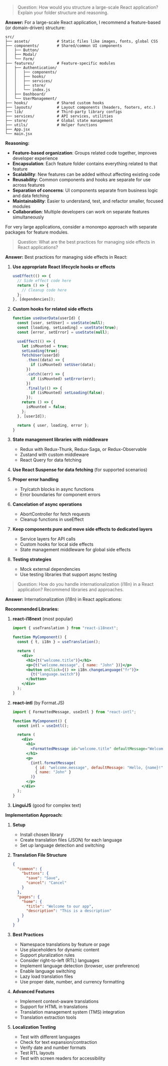 > Question: How would you structure a large-scale React application? Explain your folder structure and reasoning.

**Answer:**
For a large-scale React application, I recommend a feature-based (or domain-driven) structure:

```
src/
├── assets/            # Static files like images, fonts, global CSS
├── components/        # Shared/common UI components
│   ├── Button/
│   ├── Modal/
│   └── Form/
├── features/          # Feature-specific modules
│   ├── Authentication/
│   │   ├── components/
│   │   ├── hooks/
│   │   ├── services/
│   │   ├── store/
│   │   └── index.js
│   ├── Dashboard/
│   └── UserManagement/
├── hooks/             # Shared custom hooks
├── layouts/           # Layout components (headers, footers, etc.)
├── lib/               # Third-party library configs
├── services/          # API services, utilities
├── store/             # Global state management
├── utils/             # Helper functions
├── App.jsx
└── main.jsx
```

**Reasoning:**

- **Feature-based organization**: Groups related code together, improves developer experience
- **Encapsulation**: Each feature folder contains everything related to that feature
- **Scalability**: New features can be added without affecting existing code
- **Reusability**: Common components and hooks are separate for use across features
- **Separation of concerns**: UI components separate from business logic and data fetching
- **Maintainability**: Easier to understand, test, and refactor smaller, focused modules
- **Collaboration**: Multiple developers can work on separate features simultaneously

For very large applications, consider a monorepo approach with separate packages for feature modules.

> Question: What are the best practices for managing side effects in React applications?

**Answer:**
Best practices for managing side effects in React:

1. **Use appropriate React lifecycle hooks or effects**

   ```jsx
   useEffect(() => {
     // Side effect code here
     return () => {
       // Cleanup code here
     };
   }, [dependencies]);
   ```

2. **Custom hooks for related side effects**

   ```jsx
   function useUserData(userId) {
     const [user, setUser] = useState(null);
     const [loading, setLoading] = useState(true);
     const [error, setError] = useState(null);

     useEffect(() => {
       let isMounted = true;
       setLoading(true);
       fetchUser(userId)
         .then((data) => {
           if (isMounted) setUser(data);
         })
         .catch((err) => {
           if (isMounted) setError(err);
         })
         .finally(() => {
           if (isMounted) setLoading(false);
         });
       return () => {
         isMounted = false;
       };
     }, [userId]);

     return { user, loading, error };
   }
   ```

3. **State management libraries with middleware**

   - Redux with Redux-Thunk, Redux-Saga, or Redux-Observable
   - Zustand with custom middleware
   - React Query for data fetching

4. **Use React Suspense for data fetching** (for supported scenarios)

5. **Proper error handling**

   - Try/catch blocks in async functions
   - Error boundaries for component errors

6. **Cancelation of async operations**

   - AbortController for fetch requests
   - Cleanup functions in useEffect

7. **Keep components pure and move side effects to dedicated layers**

   - Service layers for API calls
   - Custom hooks for local side effects
   - State management middleware for global side effects

8. **Testing strategies**
   - Mock external dependencies
   - Use testing libraries that support async testing

> Question: How do you handle internationalization (i18n) in a React application? Recommend libraries and approaches.

**Answer:**
Internationalization (i18n) in React applications:

**Recommended Libraries:**

1. **react-i18next** (most popular)

   ```jsx
   import { useTranslation } from "react-i18next";

   function MyComponent() {
     const { t, i18n } = useTranslation();

     return (
       <div>
         <h1>{t("welcome.title")}</h1>
         <p>{t("welcome.message", { name: "John" })}</p>
         <button onClick={() => i18n.changeLanguage("fr")}>
           {t("language.switch")}
         </button>
       </div>
     );
   }
   ```

2. **react-intl** (by Format.JS)

   ```jsx
   import { FormattedMessage, useIntl } from "react-intl";

   function MyComponent() {
     const intl = useIntl();

     return (
       <div>
         <h1>
           <FormattedMessage id="welcome.title" defaultMessage="Welcome" />
         </h1>
         <p>
           {intl.formatMessage(
             { id: "welcome.message", defaultMessage: "Hello, {name}!" },
             { name: "John" }
           )}
         </p>
       </div>
     );
   }
   ```

3. **LinguiJS** (good for complex text)

**Implementation Approach:**

1. **Setup**

   - Install chosen library
   - Create translation files (JSON) for each language
   - Set up language detection and switching

2. **Translation File Structure**

   ```json
   {
     "common": {
       "buttons": {
         "save": "Save",
         "cancel": "Cancel"
       }
     },
     "pages": {
       "home": {
         "title": "Welcome to our app",
         "description": "This is a description"
       }
     }
   }
   ```

3. **Best Practices**

   - Namespace translations by feature or page
   - Use placeholders for dynamic content
   - Support pluralization rules
   - Consider right-to-left (RTL) languages
   - Implement language detection (browser, user preference)
   - Enable language switching
   - Lazy load translation files
   - Use proper date, number, and currency formatting

4. **Advanced Features**

   - Implement context-aware translations
   - Support for HTML in translations
   - Translation management system (TMS) integration
   - Translation extraction tools

5. **Localization Testing**
   - Test with different languages
   - Check for text expansion/contraction
   - Verify date and number formats
   - Test RTL layouts
   - Test with screen readers for accessibility
